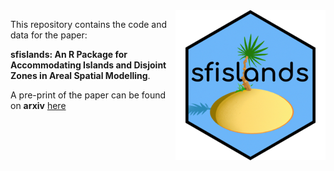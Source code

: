 
<!-- README.md is generated from README.Rmd. Please edit that file -->

<img src="figures/logo.png" align="right" height="240"/>

<!-- badges: start -->
<!-- badges: end -->

This repository contains the code and data for the paper:

**sfislands: An R Package for Accommodating Islands and Disjoint Zones
in Areal Spatial Modelling**.

A pre-print of the paper can be found on **arxiv**
[here](https://arxiv.org/abs/2404.09863)
